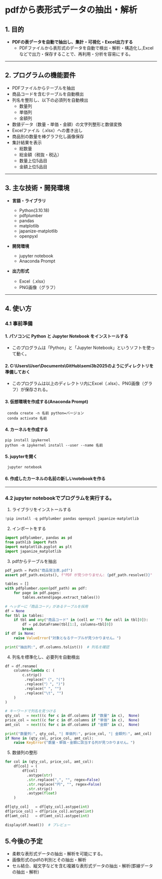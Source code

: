# pdfから表形式データの抽出・解析

## 1. 目的

- **PDFの表データを自動で抽出し、集計・可視化・Excel出力する**  
  - PDFファイルから表形式のデータを自動で検出・解析・構造化し,Excelなどで出力・保存することで、再利用・分析を容易にする。

---

## 2. プログラムの機能要件

- PDFファイルからテーブルを抽出
- 商品コードを含むテーブルを自動検出
- 列名を整形し、以下の必須列を自動検出
  - 数量列
  - 単価列
  - 金額列
- 数値データ（数量・単価・金額）の文字列整形と数値変換
- Excelファイル（.xlsx）への書き出し
- 商品別の数量を棒グラフ化し画像保存
- 集計結果を表示
  - 総数量
  - 総金額（税抜・税込）
  - 数量上位5品目
  - 金額上位5品目

---

## 3. 主な技術・開発環境

- **言語・ライブラリ**
  - Python(3.10.18)
  - pdfplumber
  - pandas
  - matplotlib
  - japanize-matplotlib
  - openpyxl
- **開発環境**
  - jupyter notebook
  - Anaconda Prompt

- **出力形式**
  - Excel（.xlsx）
  - PNG画像（グラフ）

---

## 4. 使い方

### 4.1 事前準備

#### 1. パソコンに Python と Jupyter Notebook をインストールする

- このプログラムは「Python」と「Jupyter Notebook」というソフトを使って動く。
#### 2. C:\Users\User\Documents\GitHub\semi3b2025のようにディレクトリを準備しておく

- このプログラムは以上のディレクトリ内にExcel（.xlsx）、PNG画像（グラフ）が保存される。


#### 3. 仮想環境を作成する(Anaconda Prompt)
```
 conda create -n 名前 python=バージョン
 conda activate 名前
```
#### 4. カーネルを作成する
```
pip install ipykernel
python -m ipykernel install --user --name 名前
```
#### 5. jupyterを開く
```
 jupyter notebook
```
#### 6. 作成したカーネルの名前の新しいnotebookを作る


---

### 4.2 jupyter notebookでプログラムを実行する。

1. ライブラリをインストールする  

```python
!pip install -q pdfplumber pandas openpyxl japanize-matplotlib
```
2. インポートをする
```python
import pdfplumber, pandas as pd
from pathlib import Path
import matplotlib.pyplot as plt
import japanize_matplotlib
```
3. pdfからテーブルを抽出
```python
pdf_path = Path("商品発注表.pdf")
assert pdf_path.exists(), f"PDF が見つかりません: {pdf_path.resolve()}"
 
tables = []
with pdfplumber.open(pdf_path) as pdf:
    for page in pdf.pages:
        tables.extend(page.extract_tables())
 
# ヘッダーに「商品コード」があるテーブルを採用
df = None
for tbl in tables:
    if tbl and any("商品コード" in (cell or "") for cell in tbl[0]):
        df = pd.DataFrame(tbl[1:], columns=tbl[0])
        break
if df is None:
    raise ValueError("対象となるテーブルが見つかりません。")
 
print("抽出列:", df.columns.tolist())  # 列名を確認
```
4. 列名を標準化し、必要列を自動検出
```python 
df = df.rename(
    columns=lambda c: (
        c.strip()
         .replace("（", "(")
         .replace("）", ")")
         .replace(" ", "")
         .replace("\t", "")
    )
)
 
# キーワードで列名を見つける
qty_col   = next((c for c in df.columns if "数量" in c),  None)
price_col = next((c for c in df.columns if "単価" in c),  None)
amt_col   = next((c for c in df.columns if "金額" in c),  None)
 
print("数量列:", qty_col, "| 単価列:", price_col, "| 金額列:", amt_col)
if None in (qty_col, price_col, amt_col):
    raise KeyError("数量・単価・金額に該当する列が見つかりません。")
```
5. 数値列の整形
```python
for col in (qty_col, price_col, amt_col):
    df[col] = (
        df[col]
          .astype(str)
          .str.replace(",", "", regex=False)
          .str.replace("円", "", regex=False)
          .str.strip()
          .astype(float)
    )
 
df[qty_col]   = df[qty_col].astype(int)
df[price_col] = df[price_col].astype(int)
df[amt_col]   = df[amt_col].astype(int)
 
display(df.head())  # プレビュー
```

## 5.今後の予定
- 柔軟な表形式データの抽出・解析を可能にする。
- 画像形式のpdfの判別とその抽出・解析
- セル結合、縦文字などを含む複雑な表形式データの抽出・解析(罫線データの抽出・解析)
